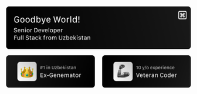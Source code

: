 <p>
    <a href="http://uwussi.moe"><img src="./assets/Welcome.png" alt="Welcome Immage"></a>
</p>

<p align="center">
  <a href="https://commits.top/uzbekistan.html"><img src="./assets/Trophy 1.png" width=48% alt="Ex Genemator who was #1 in Uzbekistan"></a>
  &nbsp;&nbsp;&nbsp;
  <a href="https://github.com/genemators?tab=repositories&type=source"><img src="./assets/Trophy 2.png" width=48% alt="10 years of experience"></a>
</p>